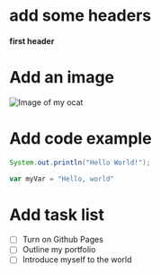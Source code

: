 # add some headers
#### first header

# Add an image
![Image of my ocat](https://github.com/user-attachments/assets/b678c088-f5d3-4d50-910c-647e03df726f)

# Add code example
```java
System.out.println("Hello World!");
```
```javascript
var myVar = "Hello, world"
```
# Add task list
- [ ] Turn on Github Pages
- [ ] Outline my portfolio
- [ ] Introduce myself to the world
